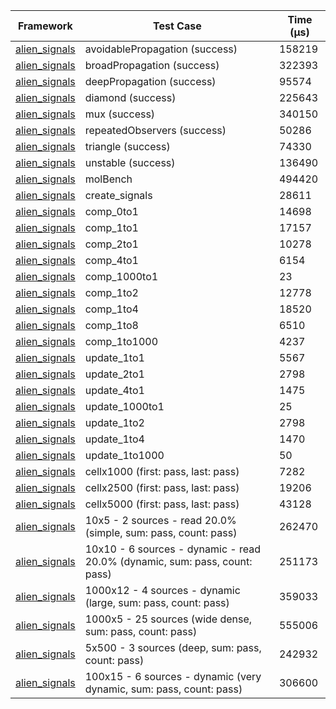 | Framework | Test Case | Time (μs) |
| --- | --- | --- |
| [alien_signals](https://github.com/medz/alien-signals-dart) | avoidablePropagation (success) | 158219 |
| [alien_signals](https://github.com/medz/alien-signals-dart) | broadPropagation (success) | 322393 |
| [alien_signals](https://github.com/medz/alien-signals-dart) | deepPropagation (success) | 95574 |
| [alien_signals](https://github.com/medz/alien-signals-dart) | diamond (success) | 225643 |
| [alien_signals](https://github.com/medz/alien-signals-dart) | mux (success) | 340150 |
| [alien_signals](https://github.com/medz/alien-signals-dart) | repeatedObservers (success) | 50286 |
| [alien_signals](https://github.com/medz/alien-signals-dart) | triangle (success) | 74330 |
| [alien_signals](https://github.com/medz/alien-signals-dart) | unstable (success) | 136490 |
| [alien_signals](https://github.com/medz/alien-signals-dart) | molBench | 494420 |
| [alien_signals](https://github.com/medz/alien-signals-dart) | create_signals | 28611 |
| [alien_signals](https://github.com/medz/alien-signals-dart) | comp_0to1 | 14698 |
| [alien_signals](https://github.com/medz/alien-signals-dart) | comp_1to1 | 17157 |
| [alien_signals](https://github.com/medz/alien-signals-dart) | comp_2to1 | 10278 |
| [alien_signals](https://github.com/medz/alien-signals-dart) | comp_4to1 | 6154 |
| [alien_signals](https://github.com/medz/alien-signals-dart) | comp_1000to1 | 23 |
| [alien_signals](https://github.com/medz/alien-signals-dart) | comp_1to2 | 12778 |
| [alien_signals](https://github.com/medz/alien-signals-dart) | comp_1to4 | 18520 |
| [alien_signals](https://github.com/medz/alien-signals-dart) | comp_1to8 | 6510 |
| [alien_signals](https://github.com/medz/alien-signals-dart) | comp_1to1000 | 4237 |
| [alien_signals](https://github.com/medz/alien-signals-dart) | update_1to1 | 5567 |
| [alien_signals](https://github.com/medz/alien-signals-dart) | update_2to1 | 2798 |
| [alien_signals](https://github.com/medz/alien-signals-dart) | update_4to1 | 1475 |
| [alien_signals](https://github.com/medz/alien-signals-dart) | update_1000to1 | 25 |
| [alien_signals](https://github.com/medz/alien-signals-dart) | update_1to2 | 2798 |
| [alien_signals](https://github.com/medz/alien-signals-dart) | update_1to4 | 1470 |
| [alien_signals](https://github.com/medz/alien-signals-dart) | update_1to1000 | 50 |
| [alien_signals](https://github.com/medz/alien-signals-dart) | cellx1000 (first: pass, last: pass) | 7282 |
| [alien_signals](https://github.com/medz/alien-signals-dart) | cellx2500 (first: pass, last: pass) | 19206 |
| [alien_signals](https://github.com/medz/alien-signals-dart) | cellx5000 (first: pass, last: pass) | 43128 |
| [alien_signals](https://github.com/medz/alien-signals-dart) | 10x5 - 2 sources - read 20.0% (simple, sum: pass, count: pass) | 262470 |
| [alien_signals](https://github.com/medz/alien-signals-dart) | 10x10 - 6 sources - dynamic - read 20.0% (dynamic, sum: pass, count: pass) | 251173 |
| [alien_signals](https://github.com/medz/alien-signals-dart) | 1000x12 - 4 sources - dynamic (large, sum: pass, count: pass) | 359033 |
| [alien_signals](https://github.com/medz/alien-signals-dart) | 1000x5 - 25 sources (wide dense, sum: pass, count: pass) | 555006 |
| [alien_signals](https://github.com/medz/alien-signals-dart) | 5x500 - 3 sources (deep, sum: pass, count: pass) | 242932 |
| [alien_signals](https://github.com/medz/alien-signals-dart) | 100x15 - 6 sources - dynamic (very dynamic, sum: pass, count: pass) | 306600 |
